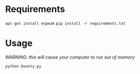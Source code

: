 # Requirements

`apt-get install espeak`
`pip install -r requirements.txt`

# Usage

*WARNING: this will cause your computer to run out of memory*

`python bounty.py`
